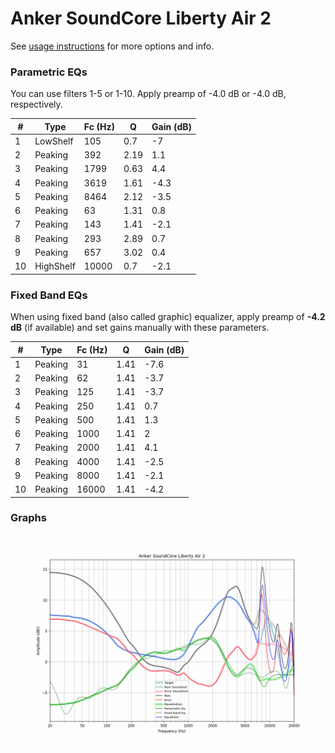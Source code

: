 # Anker SoundCore Liberty Air 2
See [usage instructions](https://github.com/jaakkopasanen/AutoEq#usage) for more options and info.

### Parametric EQs
You can use filters 1-5 or 1-10. Apply preamp of -4.0 dB or -4.0 dB, respectively.

|   # | Type      |   Fc (Hz) |    Q |   Gain (dB) |
|-----|-----------|-----------|------|-------------|
|   1 | LowShelf  |       105 | 0.7  |        -7   |
|   2 | Peaking   |       392 | 2.19 |         1.1 |
|   3 | Peaking   |      1799 | 0.63 |         4.4 |
|   4 | Peaking   |      3619 | 1.61 |        -4.3 |
|   5 | Peaking   |      8464 | 2.12 |        -3.5 |
|   6 | Peaking   |        63 | 1.31 |         0.8 |
|   7 | Peaking   |       143 | 1.41 |        -2.1 |
|   8 | Peaking   |       293 | 2.89 |         0.7 |
|   9 | Peaking   |       657 | 3.02 |         0.4 |
|  10 | HighShelf |     10000 | 0.7  |        -2.1 |

### Fixed Band EQs
When using fixed band (also called graphic) equalizer, apply preamp of **-4.2 dB** (if available) and set gains manually with these parameters.

|   # | Type    |   Fc (Hz) |    Q |   Gain (dB) |
|-----|---------|-----------|------|-------------|
|   1 | Peaking |        31 | 1.41 |        -7.6 |
|   2 | Peaking |        62 | 1.41 |        -3.7 |
|   3 | Peaking |       125 | 1.41 |        -3.7 |
|   4 | Peaking |       250 | 1.41 |         0.7 |
|   5 | Peaking |       500 | 1.41 |         1.3 |
|   6 | Peaking |      1000 | 1.41 |         2   |
|   7 | Peaking |      2000 | 1.41 |         4.1 |
|   8 | Peaking |      4000 | 1.41 |        -2.5 |
|   9 | Peaking |      8000 | 1.41 |        -2.1 |
|  10 | Peaking |     16000 | 1.41 |        -4.2 |

### Graphs
![](./Anker%20SoundCore%20Liberty%20Air%202.png)

